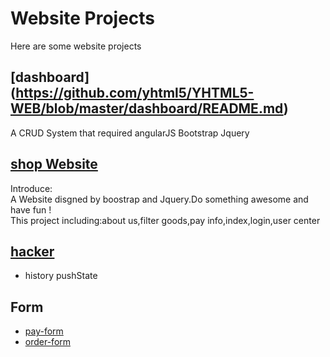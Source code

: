 # Website Projects

 Here are some website projects 
 
## [dashboard] (https://github.com/yhtml5/YHTML5-WEB/blob/master/dashboard/README.md)
    
   A CRUD System that required angularJS Bootstrap Jquery

## [shop Website](http://htmlpreview.github.io/?https://github.com/yhtml5/YHTML5-WEB/blob/master/51pay/inc/indx.html)  
  Introduce:   
  A Website disgned by boostrap and Jquery.Do something awesome and have fun !  
  This project including:about us,filter goods,pay info,index,login,user center  
## [hacker](http://htmlpreview.github.io/?https://github.com/yhtml5/YHTML5-WEB/blob/master/51pay/inc/index.html)   
 * history pushState


## Form 
 * [pay-form](http://htmlpreview.github.io/?https://github.com/yhtml5/YHTML5-WEB/blob/master/form/pay-details/pay-details.html)  
 * [order-form](http://htmlpreview.github.io/?https://github.com/yhtml5/YHTML5-WEB/blob/master/pay-form/form.html)  

